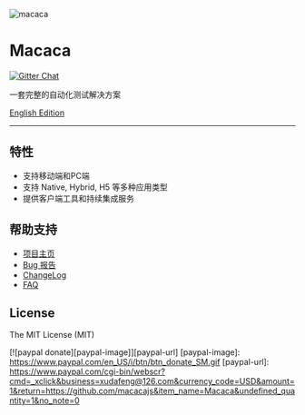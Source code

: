![macaca](https://avatars.githubusercontent.com/u/12892132?v=3&s=150)

# Macaca

[![Gitter Chat][gitter-image]][gitter-url]

[gitter-image]: https://img.shields.io/badge/GITTER-join%20chat-green.svg?style=flat-square
[gitter-url]: https://gitter.im/alibaba/macaca

一套完整的自动化测试解决方案

[English Edition](README.md)

---

## 特性

- 支持移动端和PC端
- 支持 Native, Hybrid, H5 等多种应用类型
- 提供客户端工具和持续集成服务

## 帮助支持

- [项目主页](https://macacajs.github.io/macaca/)
- [Bug 报告](https://github.com/alibaba/macaca/issues/new)
- [ChangeLog](https://github.com/alibaba/macaca/wiki/ChangeLog)
- [FAQ](https://github.com/alibaba/macaca/wiki/FAQ)

## License

The MIT License (MIT)

[![paypal donate][paypal-image]][paypal-url]
[paypal-image]: https://www.paypal.com/en_US/i/btn/btn_donate_SM.gif
[paypal-url]: https://www.paypal.com/cgi-bin/webscr?cmd=_xclick&business=xudafeng@126.com&currency_code=USD&amount=1&return=https://github.com/macacajs&item_name=Macaca&undefined_quantity=1&no_note=0
